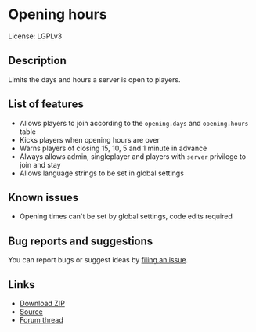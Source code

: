 # Opening hours
License: LGPLv3

## Description
Limits the days and hours a server is open to players.

## List of features

- Allows players to join according to the `opening.days` and `opening.hours` table
- Kicks players when opening hours are over
- Warns players of closing 15, 10, 5 and 1 minute in advance
- Always allows admin, singleplayer and players with `server` privilege to join and stay
- Allows language strings to be set in global settings

## Known issues
- Opening times can't be set by global settings, code edits required

## Bug reports and suggestions
You can report bugs or suggest ideas by [filing an issue](http://github.com/tacotexmex/opening_hours/issues/new).

## Links
* [Download ZIP](https://github.com/tacotexmex/opening_hours/archive/master.zip)
* [Source](https://github.com/tacotexmex/opening_hours/)
* [Forum thread](https://forum.minetest.net/viewtopic.php?f=9&t=18168)
